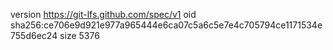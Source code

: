 version https://git-lfs.github.com/spec/v1
oid sha256:ce706e9d921e977a965444e6ca07c5a6c5e7e4c705794ce1171534e755d6ec24
size 5376
